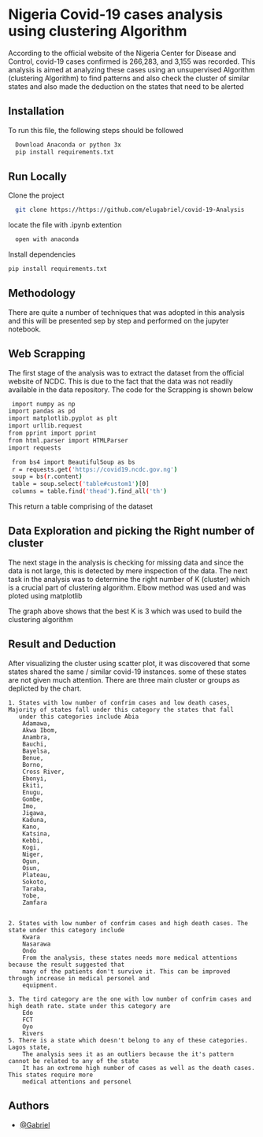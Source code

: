 
# Nigeria Covid-19 cases analysis using clustering Algorithm 

According to the official website of the Nigeria Center for Disease and Control, covid-19 cases confirmed is 266,283, and 3,155 was recorded. 
This analysis is aimed at analyzing these cases using an unsupervised Algorithm (clustering Algorithm) to find patterns and also check the cluster of similar states and also made the deduction on the states that need to be alerted 
## Installation

To run this file, the following steps should be followed

```bash
  Download Anaconda or python 3x
  pip install requirements.txt
```
    
## Run Locally

Clone the project

```bash
  git clone https://https://github.com/elugabriel/covid-19-Analysis
```

locate the file with .ipynb extention

```bash
  open with anaconda
```

Install dependencies

```bash
pip install requirements.txt
```




## Methodology
There are quite a number of techniques that was adopted in this analysis and this 
will be presented sep by step and performed on the jupyter notebook. 


## Web Scrapping 
The first stage of the analysis was to extract the dataset from the official website of 
NCDC. This is due to the fact that the data was not readily available in the data repository. 
The code for the Scrapping is shown below





```bash
 import numpy as np
import pandas as pd
import matplotlib.pyplot as plt
import urllib.request
from pprint import pprint
from html.parser import HTMLParser
import requests
```

```bash
 from bs4 import BeautifulSoup as bs 
 r = requests.get('https://covid19.ncdc.gov.ng') 
 soup = bs(r.content)
 table = soup.select('table#custom1')[0]
 columns = table.find('thead').find_all('th')
```
This return a table comprising of the dataset
## Data Exploration and picking the Right number of cluster
The next stage in the analysis is checking for missing data and since the data is not large, this is detected by mere inspection of the data. 
The next task in the analysis was to determine the right number of K (cluster) which is a crucial part of clustering algorithm.
Elbow method was used and was ploted using matplotlib

The graph above shows that the best K is 3 which was used to build the clustering algorithm

## Result and Deduction
After visualizing the cluster using scatter plot, it was discovered that some states shared the same / similar covid-19 instances. some of these states are not given much attention. 
There are three main cluster or groups as deplicted by the chart.

    1. States with low number of confrim cases and low death cases, Majority of states fall under this category the states that fall 
       under this categories include Abia
        Adamawa, 
        Akwa Ibom, 
        Anambra, 
        Bauchi, 
        Bayelsa, 
        Benue, 
        Borno,
        Cross River, 
        Ebonyi, 
        Ekiti, 
        Enugu, 
        Gombe, 
        Imo, 
        Jigawa, 
        Kaduna, 
        Kano, 
        Katsina, 
        Kebbi, 
        Kogi, 
        Niger, 
        Ogun, 
        Osun, 
        Plateau, 
        Sokoto, 
        Taraba, 
        Yobe, 
        Zamfara

              
    2. States with low number of confrim cases and high death cases. The state under this category include
        Kwara
        Nasarawa
        Ondo
        From the analysis, these states needs more medical attentions because the result suggested that
        many of the patients don't survive it. This can be improved through increase in medical personel and 
        equipment.
    
    3. The tird category are the one with low number of confrim cases and high death rate. state under this category are 
        Edo
        FCT
        Oyo
        Rivers
    5. There is a state which doesn't belong to any of these categories. Lagos state,
        The analysis sees it as an outliers because the it's pattern cannot be related to any of the state
        It has an extreme high number of cases as well as the death cases. This states require more 
        medical attentions and personel
## Authors

- [@Gabriel](https://www.github.com/elugabriel)

